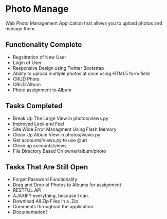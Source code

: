 Photo Manage
===========

Web Photo Management Application that allows you to upload photos and manage them.


Functionality Complete
--------

* Regsitration of New User
* Login of User
* Responsive Design using Twitter Bootstrap
* Ability to upload multiple photos at once using HTML5 form field
* CRUD Photo
* CRUD Album
* Photo assignment to Album

Tasks Completed
--------
* Break Up The Large View in photos/views.py
* Improved Look and Feel
* Site Wide Error Managment Using Flash Memory
* Clean Up Album View in photos/views.py
* Get accounts/views.py to use @uri
* Clean up accounts/views 
* File Directory Based On owner/album/photo

Tasks That Are Still Open
--------

* Forget Password Functionality
* Drag and Drop of Photos to Albums for assignment
* RESTFUL API
* AJAXIFY everything, because I can.
* Download All Zip Files In a .Zip
* Comments throughout the application
* Documentation?
